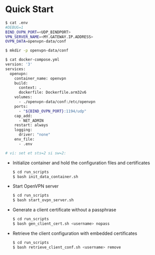 # Quick Start 


```bash
$ cat .env
#DEBUG=1
BIND_OVPN_PORT=<UDP_BINDPORT>
VPN_SERVER_NAME=<MY.GATEWAY.IP.ADDRESS>
OVPN_DATA=openvpn-data/conf

$ mkdir -p openvpn-data/conf

$ cat docker-compose.yml
version: '3'
services:
  openvpn:
    container_name: openvpn
    build: 
      context: .
      dockerfile: Dockerfile.arm32v6
    volumes:
      - ./openvpn-data/conf:/etc/openvpn
    ports:
      - "${BIND_OVPN_PORT}:1194/udp"
    cap_add:
      - NET_ADMIN
    restart: always
    logging:
      driver: "none"
    env_file:
      - .env

# vi: set et sts=2 si sw=2:
```

- Initialize container and hold the configuration files and certificates

  ```bash
  $ cd run_scripts
  $ bash init_data_container.sh
  ```

- Start OpenVPN server

  ```bash
  $ cd run_scripts
  $ bash start_ovpn_server.sh
  ```

- Generate a client certificate without a passphrase

  ```bash
  $ cd run_scripts
  $ bash gen_client_cert.sh <username> nopass
  ```

- Retrieve the client configuration with embedded certificates

  ```bash
  $ cd run_scripts
  $ bash retrieve_client_conf.sh <username> remove
  ```

